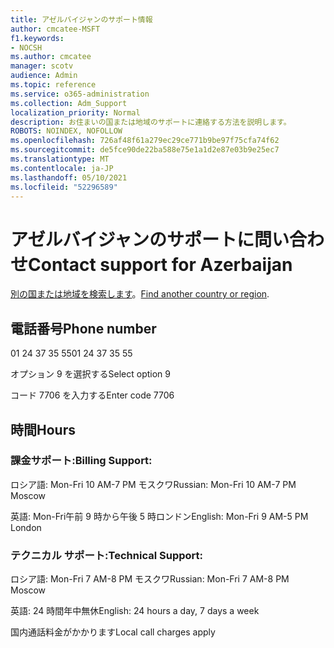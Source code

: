 ```yaml
---
title: アゼルバイジャンのサポート情報
author: cmcatee-MSFT
f1.keywords:
- NOCSH
ms.author: cmcatee
manager: scotv
audience: Admin
ms.topic: reference
ms.service: o365-administration
ms.collection: Adm_Support
localization_priority: Normal
description: お住まいの国または地域のサポートに連絡する方法を説明します。
ROBOTS: NOINDEX, NOFOLLOW
ms.openlocfilehash: 726af48f61a279ec29ce771b9be97f75cfa74f62
ms.sourcegitcommit: de5fce90de22ba588e75e1a1d2e87e03b9e25ec7
ms.translationtype: MT
ms.contentlocale: ja-JP
ms.lasthandoff: 05/10/2021
ms.locfileid: "52296589"
---
```

# <a name="contact-support-for-azerbaijan"></a><span data-ttu-id="0b668-103">アゼルバイジャンのサポートに問い合わせ</span><span class="sxs-lookup"><span data-stu-id="0b668-103">Contact support for Azerbaijan</span></span>

<span data-ttu-id="0b668-104">[別の国または地域を検索します](../../business-video/get-help-support.md)。</span><span class="sxs-lookup"><span data-stu-id="0b668-104">[Find another country or region](../../business-video/get-help-support.md).</span></span>

## <a name="phone-number"></a><span data-ttu-id="0b668-105">電話番号</span><span class="sxs-lookup"><span data-stu-id="0b668-105">Phone number</span></span>
<span data-ttu-id="0b668-106">01 24 37 35 55</span><span class="sxs-lookup"><span data-stu-id="0b668-106">01 24 37 35 55</span></span>

<span data-ttu-id="0b668-107">オプション 9 を選択する</span><span class="sxs-lookup"><span data-stu-id="0b668-107">Select option 9</span></span>

<span data-ttu-id="0b668-108">コード 7706 を入力する</span><span class="sxs-lookup"><span data-stu-id="0b668-108">Enter code 7706</span></span>

## <a name="hours"></a><span data-ttu-id="0b668-109">時間</span><span class="sxs-lookup"><span data-stu-id="0b668-109">Hours</span></span>
### <a name="billing-support"></a><span data-ttu-id="0b668-110">課金サポート:</span><span class="sxs-lookup"><span data-stu-id="0b668-110">Billing Support:</span></span>

<span data-ttu-id="0b668-111">ロシア語: Mon-Fri 10 AM-7 PM モスクワ</span><span class="sxs-lookup"><span data-stu-id="0b668-111">Russian: Mon-Fri 10 AM-7 PM Moscow</span></span>

<span data-ttu-id="0b668-112">英語: Mon-Fri午前 9 時から午後 5 時ロンドン</span><span class="sxs-lookup"><span data-stu-id="0b668-112">English: Mon-Fri 9 AM-5 PM London</span></span>

### <a name="technical-support"></a><span data-ttu-id="0b668-113">テクニカル サポート:</span><span class="sxs-lookup"><span data-stu-id="0b668-113">Technical Support:</span></span>

<span data-ttu-id="0b668-114">ロシア語: Mon-Fri 7 AM-8 PM モスクワ</span><span class="sxs-lookup"><span data-stu-id="0b668-114">Russian: Mon-Fri 7 AM-8 PM Moscow</span></span>

<span data-ttu-id="0b668-115">英語: 24 時間年中無休</span><span class="sxs-lookup"><span data-stu-id="0b668-115">English: 24 hours a day, 7 days a week</span></span>

<span data-ttu-id="0b668-116">国内通話料金がかかります</span><span class="sxs-lookup"><span data-stu-id="0b668-116">Local call charges apply</span></span>
